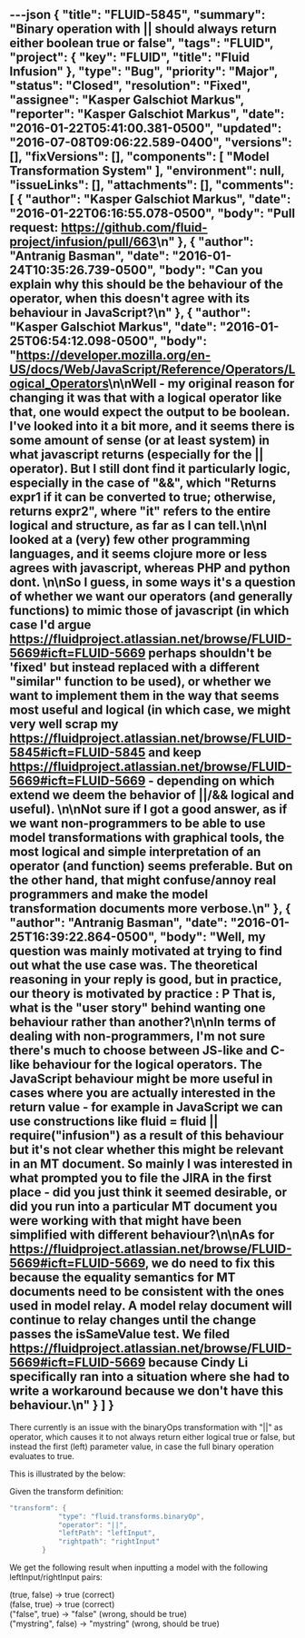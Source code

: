 ---json
{
  "title": "FLUID-5845",
  "summary": "Binary operation with || should always return either boolean true or false",
  "tags": "FLUID",
  "project": {
    "key": "FLUID",
    "title": "Fluid Infusion"
  },
  "type": "Bug",
  "priority": "Major",
  "status": "Closed",
  "resolution": "Fixed",
  "assignee": "Kasper Galschiot Markus",
  "reporter": "Kasper Galschiot Markus",
  "date": "2016-01-22T05:41:00.381-0500",
  "updated": "2016-07-08T09:06:22.589-0400",
  "versions": [],
  "fixVersions": [],
  "components": [
    "Model Transformation System"
  ],
  "environment": null,
  "issueLinks": [],
  "attachments": [],
  "comments": [
    {
      "author": "Kasper Galschiot Markus",
      "date": "2016-01-22T06:16:55.078-0500",
      "body": "Pull request: <https://github.com/fluid-project/infusion/pull/663>\n"
    },
    {
      "author": "Antranig Basman",
      "date": "2016-01-24T10:35:26.739-0500",
      "body": "Can you explain why this should be the behaviour of the operator, when this doesn't agree with its behaviour in JavaScript?\n"
    },
    {
      "author": "Kasper Galschiot Markus",
      "date": "2016-01-25T06:54:12.098-0500",
      "body": "<https://developer.mozilla.org/en-US/docs/Web/JavaScript/Reference/Operators/Logical_Operators>\n\nWell - my original reason for changing it was that with a logical operator like that, one would expect the output to be boolean. I've looked into it a bit more, and it seems there is some amount of sense (or at least system) in what javascript returns (especially for the || operator). But I still dont find it particularly logic, especially in the case of \"&&\", which \"Returns expr1 if it can be converted to true; otherwise, returns expr2\", where \"it\" refers to the entire logical and structure, as far as I can tell.\n\nI looked at a (very) few other programming languages, and it seems clojure more or less agrees with javascript, whereas PHP and python dont.&#x20;\n\nSo I guess, in some ways it's a question of whether we want our operators (and generally functions) to mimic those of javascript (in which case I'd argue <https://fluidproject.atlassian.net/browse/FLUID-5669#icft=FLUID-5669> perhaps shouldn't be 'fixed' but instead replaced with a different \"similar\" function to be used), or whether we want to implement them in the way that seems most useful and logical (in which case, we might very well scrap my <https://fluidproject.atlassian.net/browse/FLUID-5845#icft=FLUID-5845> and keep <https://fluidproject.atlassian.net/browse/FLUID-5669#icft=FLUID-5669> - depending on which extend we deem the behavior of ||/&& logical and useful).&#x20;\n\nNot sure if I got a good answer, as if we want non-programmers to be able to use model transformations with graphical tools, the most logical and simple interpretation of an operator (and function) seems preferable. But on the other hand, that might confuse/annoy real programmers and make the model transformation documents more verbose.\n"
    },
    {
      "author": "Antranig Basman",
      "date": "2016-01-25T16:39:22.864-0500",
      "body": "Well, my question was mainly motivated at trying to find out what the use case was. The theoretical reasoning in your reply is good, but in practice, our theory is motivated by practice : P That is, what is the \"user story\" behind wanting one behaviour rather than another?\n\nIn terms of dealing with non-programmers, I'm not sure there's much to choose between JS-like and C-like behaviour for the logical operators. The JavaScript behaviour **might** be more useful in cases where you are actually interested in the return value - for example in JavaScript we can use constructions like fluid = fluid || require(\"infusion\") as a result of this behaviour but it's not clear whether this might be relevant in an MT document. So mainly I was interested in what prompted you to file the JIRA in the first place - did you just think it seemed desirable, or did you run into a particular MT document you were working with that might have been simplified with different behaviour?\n\nAs for <https://fluidproject.atlassian.net/browse/FLUID-5669#icft=FLUID-5669>, we do need to fix this because the equality semantics for MT documents need to be consistent with the ones used in model relay. A model relay document will continue to relay changes until the change passes the isSameValue test. We filed <https://fluidproject.atlassian.net/browse/FLUID-5669#icft=FLUID-5669> because Cindy Li specifically ran into a situation where she had to write a workaround because we don't have this behaviour.\n"
    }
  ]
}
---
There currently is an issue with the binaryOps transformation with "||" as operator, which causes it to not always return either logical true or false, but instead the first (left) parameter value, in case the full binary operation evaluates to true.

This is illustrated by the below:

Given the transform definition:

```java
"transform": {
            "type": "fluid.transforms.binaryOp",
            "operator": "||",
            "leftPath": "leftInput",
            "rightpath": "rightInput"
        }
```

We get the following result when inputting a model with the following leftInput/rightInput pairs:

(true, false) -> true (correct)\
(false, true) -> true (correct)\
("false", true) -> "false" (wrong, should be true)\
("mystring", false) -> "mystring" (wrong, should be true)

        